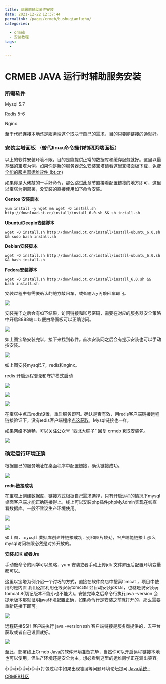 ```yaml
---
title: 部署前辅助软件安装
date: 2021-12-22 12:37:44
permalink: /pages/crmeb/bushuqianfuzhu/
categories:

  - crmeb
  - 安装教程
tags:
  - 

---
```


# CRMEB JAVA 运行时辅助服务安装

### 所需软件

Mysql 5.7

Redis 5-6

Nginx

至于代码连接本地还是服务端这个取决于自己的需求，目的只要能链接的通就好。

### 安装宝塔面板 （替代linux命令操作的网页端面板）

以上的软件安装环境不限，目的是能提供正常的数据库和缓存服务就好。这里以最基础的宝塔为例。如果你是新的服务器怎么安装宝塔请看这里[宝塔面板下载，免费全能的服务器运维软件 (bt.cn)](https://www.bt.cn/new/download.html)

如果你是大佬敲的一手好命令，那么跳过此章节直接看配置链接的地方即可，这里以宝塔为例部署，没安装的直接使用如下命令安装。

**Centos 安装脚本**

~~~shell
yum install -y wget && wget -O install.sh http://download.bt.cn/install/install_6.0.sh && sh install.sh
~~~

**Ubuntu/Deepin安装脚本**

~~~shell
wget -O install.sh http://download.bt.cn/install/install-ubuntu_6.0.sh && sudo bash install.sh
~~~

**Debian安装脚本**

~~~shell
wget -O install.sh http://download.bt.cn/install/install-ubuntu_6.0.sh && bash install.sh
~~~

**Fedora安装脚本**

~~~shell
wget -O install.sh http://download.bt.cn/install/install_6.0.sh && bash install.sh
~~~

安装过程中有需要确认的地方敲回车，或者输入y再敲回车即可。

![](https://fastly.jsdelivr.net/gh/xbdazz/mypic/img/202203251547176.png)

安装完毕之后会有如下结果，访问链接和账号密码，需要在对应的服务器安全策略中开启8888端口以便白塔面板可以正确访问。

![](https://fastly.jsdelivr.net/gh/xbdazz/mypic/img/202203251550776.png)

如上图宝塔安装完毕，接下来找到软件。首次安装网之后会有提示安装也可以手动按安装。

![](https://fastly.jsdelivr.net/gh/xbdazz/mypic/img/202203251552951.png)

如上图安装mysql5.7，redis和nginx。

redis 开启远程登录和守护模式启动

![](https://fastly.jsdelivr.net/gh/xbdazz/mypic/img/202203251554327.png)

![](https://fastly.jsdelivr.net/gh/xbdazz/mypic/img/202203251556212.png)

![](https://fastly.jsdelivr.net/gh/xbdazz/mypic/img/202203251557834.png)

在宝塔中点击redis设置，重启服务即可。确认是否有效，用redis客户端链接远程链接验证下，没有redis客户端程序[点这获取](https://github.com/qishibo/AnotherRedisDesktopManager/releases/tag/v1.5.2)。Mysql链接也一样。

如果网络不通畅，可以关注公众号 “西北大粽子” 回复 crmeb 获取安装包。

![](https://fastly.jsdelivr.net/gh/xbdazz/mypic/img/202203251619743.png)

### 确定运行环境正确

根据自己的服务地址在桌面程序中配置链接，确认链接成功。

![](https://fastly.jsdelivr.net/gh/xbdazz/mypic/img/202203251629791.png)

**redis链接成功**

在宝塔上创建数据库，链接方式根据自己需求选择，只有开启远程的情况下mysql桌面客户端才能正确链接得上。线上可以安装php插件phpMyAdmin实现在线查看数据库。一般不建议生产环境使用。

![](https://fastly.jsdelivr.net/gh/xbdazz/mypic/img/202203251632761.png)

![](https://fastly.jsdelivr.net/gh/xbdazz/mypic/img/202203251633220.png)

如上图，mysql上数据库创建并链接成功，别和图片较劲，客户端能链接上那么mysql访问权限必然是对外开放的。

**安装JDK 或者Jre**

手动敲命令的同学可以忽略，yum 安装或者手动上传jdk 文件解压后配置环境变量都可以。

这里以宝塔为例介绍一个讨巧的方式，直接在软件商店中搜索tomcat ，项目中使用的是内置 我们这里利用在线安装tomcat8 会自动安装jdk1.8 ，也就是说安装玩tomcat 8(切记版本不能小也不能大)。安装完毕之后命令行执行java -version 会提示版本那就证明java环境配置正确，如果命令行是安装之前就打开的，那么需要重新链接下即可。

![](https://fastly.jsdelivr.net/gh/xbdazz/mypic/img/202203251712911.png)

远程链接SSH 客户端执行 java -version  ssh 客户端链接是服务商提供的，去平台获取或者自己设置就好。

![](https://fastly.jsdelivr.net/gh/xbdazz/mypic/img/202203251715696.png)

至此，部署线上Crmeb Java的软件环境准备完毕，当然你可以开启远程链接本地也可以使用，但生产环境还是安全为主，想必看到这里的运维同学正在漏出笑容。

👍👍👍👍👍👍👍👍 打包过程中如果出现错误等问题环境论坛提问 [Java系统 - CRMEB社区](https://q.crmeb.com/?categoryId=122&sequence=0)
